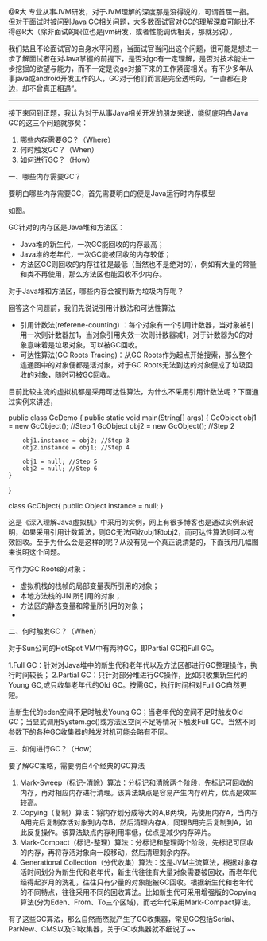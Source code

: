 @R大 专业从事JVM研发，对于JVM理解的深度那是没得说的，可谓首屈一指。但对于面试时被问到Java GC相关问题，大多数面试官对GC的理解深度可能比不得@R大（除非面试的职位也是jvm研发，或者性能调优相关，那就另说）。

我们姑且不论面试官的自身水平问题，当面试官当问出这个问题，很可能是想进一步了解面试者在对Java掌握的前提下，是否对gc有一定理解，是否对技术能进一步挖掘的欲望与能力，而不一定是说gc对接下来的工作紧密相关。有不少多年从事java或android开发工作的人，GC对于他们而言是完全透明的，“一直都在身边，却不曾真正相遇”。

-------------------------------------
接下来回到正题，我认为对于从事Java相关开发的朋友来说，能彻底明白Java GC的这三个问题就够矣：

1. 哪些内存需要GC？（Where）
2. 何时触发GC？（When）
3. 如何进行GC？（How）

一、哪些内存需要GC？

要明白哪些内存需要GC，首先需要明白的便是Java运行时内存模型

如图。

GC针对的内存区是Java堆和方法区：

- Java堆的新生代，一次GC能回收的内存最高；
- Java堆的老年代，一次GC能被回收的内存较低；
- 方法区GC则回收的内存往往是最低（当然也不是绝对的），例如有大量的常量和类不再使用，那么方法区也能回收不少内存。


对于Java堆和方法区，哪些内存会被判断为垃圾内存呢？

回答这个问题前，我们先说说引用计数法和可达性算法

- 引用计数法(referene-counting) ：每个对象有一个引用计数器，当对象被引用一次则计数器加1，当对象引用失效一次则计数器减1，对于计数器为0的对象意味着是垃圾对象，可以被GC回收。
- 可达性算法(GC Roots Tracing)：从GC Roots作为起点开始搜索，那么整个连通图中的对象便都是活对象，对于GC Roots无法到达的对象便成了垃圾回收的对象，随时可被GC回收。

目前比较主流的虚拟机都是采用可达性算法，为什么不采用引用计数法呢？下面通过实例来讲述，

public class GcDemo {
    public static void main(String[] args) {
        GcObject obj1 = new GcObject(); //Step 1
        GcObject obj2 = new GcObject(); //Step 2
 
        obj1.instance = obj2; //Step 3
        obj2.instance = obj1; //Step 4
 
        obj1 = null; //Step 5
        obj2 = null; //Step 6
    }
}
 
class GcObject{
    public Object instance = null;
}

这是《深入理解Java虚拟机》中采用的实例，网上有很多博客也是通过实例来说明，如果采用引用计数算法，则GC无法回收obj1和obj2，而可达性算法则可以有效回收。至于为什么会是这样的呢？从没有见一个真正说清楚的，下面我用几幅图来说明这个问题。




可作为GC Roots的对象：

- 虚拟机栈的栈帧的局部变量表所引用的对象；
- 本地方法栈的JNI所引用的对象；
- 方法区的静态变量和常量所引用的对象；
- 
二、何时触发GC？（When）

对于Sun公司的HotSpot VM中有两种GC，即Partial GC和Full GC。

1.Full GC：针对对Java堆中的新生代和老年代以及方法区都进行GC整理操作，执行时间较长；
2.Partial GC：只针对部分堆进行GC操作，比如只收集新生代的Young GC,或只收集老年代的Old GC。按需GC，执行时间相对Full GC自然更短。

当新生代的eden空间不足时触发Young GC；当老年代的空间不足时触发Old GC；当显式调用System.gc()或方法区空间不足等情况下触发Full GC。当然不同参数下的各种GC收集器的触发时机可能会略有不同。

三、如何进行GC？（How）

要了解GC策略，需要明白4个经典的GC算法

1. Mark-Sweep（标记-清除）算法：分标记和清除两个阶段，先标记可回收的内存，再对相应内存进行清理。该算法缺点是容易产生内存碎片，优点是效率较高。
2. Copying（复制）算法：将内存划分成等大的A,B两块，先使用内存A，当内存A用完后复制存活对象到内存B，然后清理内存A，同理B用完后复制到A，如此反复操作。该算法缺点内存利用率低，优点是减少内存碎片。
3. Mark-Compact（标记-整理）算法：分标记和整理两个阶段，先标记可回收的内存，再将存活对象向一段移动，然后清理剩余内存。
4. Generational Collection（分代收集）算法：这是JVM主流算法，根据对象存活时间划分为新生代和老年代，新生代往往有大量对象需要被回收，而老年代经得起岁月的洗礼，往往只有少量的对象能被GC回收。根据新生代和老年代的不同特点，往往采用不同的回收算法。比如新生代可采用增强版的Copying算法(分为Eden、From、To三个区域)，而老年代采用Mark-Compact算法。

有了这些GC算法，那么自然而然就产生了GC收集器，常见GC包括Serial、ParNew、CMS以及G1收集器，关于GC收集器就不细说了~~

